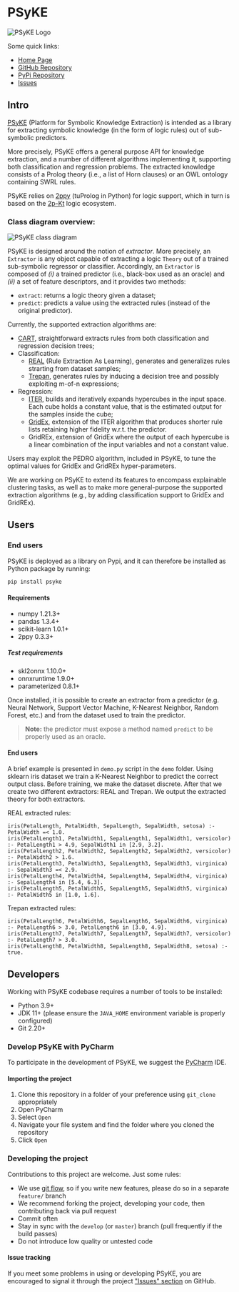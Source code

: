 # PSyKE

![PSyKE Logo](.img/logo-wide.png)

Some quick links:
* [Home Page](https://apice.unibo.it/xwiki/bin/view/PSyKE/)
* [GitHub Repository](https://github.com/psykei/psyke-python)
* [PyPi Repository](https://pypi.org/project/psyke/)
* [Issues](https://github.com/psykei/psyke-python/issues)

## Intro

[PSyKE](https://apice.unibo.it/xwiki/bin/view/PSyKE/) (Platform for Symbolic Knowledge Extraction)
is intended as a library for extracting symbolic knowledge (in the form of logic rules) out of sub-symbolic predictors.

More precisely, PSyKE offers a general purpose API for knowledge extraction, and a number of different algorithms implementing it,
supporting both classification and regression problems.
The extracted knowledge consists of a Prolog theory (i.e., a list of Horn clauses) or an OWL ontology containing SWRL rules.

PSyKE relies on [2ppy](https://github.com/tuProlog/2ppy) (tuProlog in Python) for logic support, which in turn is based on the [2p-Kt](https://github.com/tuProlog/2p-kt) logic ecosystem.

### Class diagram overview:

![PSyKE class diagram](http://www.plantuml.com/plantuml/svg/PLBBRkem4DtdAqQixeLcqsN40aHfLQch2dM341gS0IpoY3oJYfJctnl7RkgcKZRdCUFZ4ozOq4YTPr65we8dWlkgQcuHmEPCfMbW6iDaEe5LXZLJr4QHof3PgxVMGoTtS5XJSNCXkwVxlhdUguzQeUYoi28u3bxNovS0RWnLM7H46mNZXaw6c4UZpq8cW4z6ftGTZoeq4WwjB6x7BbPdoZ7qFMXMXeGU2QKsv2I06HmTiIymfmHOpA1WccjcVSXe_uvPJPn0gfLiEyyTl5bcrtk7qzTNCQYaDBxhyQ6_BFFFEExJ_sLzXoFMLpdcVMrZrhVNvS83zygFmrv-1fMXL5lOezH5rH_z7qqWqonRbn-72-nwAxaz_r8KP9B_YNz3uTP0jFcmAt6xB9gT3UJSC8_Z87G2PIrLBL0UemKLQPrdNm00)

<!--
To generate/edit the class diagram browse the URL above, after replacing `svg` with `uml`
-->

PSyKE is designed around the notion of _extractor_.
More precisely, an `Extractor` is any object capable of extracting a logic `Theory` out of a trained sub-symbolic regressor or classifier.
Accordingly, an `Extractor` is composed of 
_(i)_ a trained predictor (i.e., black-box used as an oracle) and 
_(ii)_ a set of feature descriptors, and it provides two methods:
* `extract`: returns a logic theory given a dataset;
* `predict`: predicts a value using the extracted rules (instead of the original predictor).

Currently, the supported extraction algorithms are:
* [CART](https://doi.org/10.1201/9781315139470),
straightforward extracts rules from both classification and regression decision trees;
* Classification:
  * [REAL](http://dx.doi.org/10.1016/B978-1-55860-335-6.50013-1) (Rule Extraction As Learning),
  generates and generalizes rules strarting from dataset samples;
  * [Trepan](http://dx.doi.org/10.1016/B978-1-55860-335-6.50013-1),
  generates rules by inducing a decision tree and possibly exploiting m-of-n expressions;
* Regression:
  * [ITER](http://dx.doi.org/10.1007/11823728_26),
  builds and iteratively expands hypercubes in the input space.
  Each cube holds a constant value, that is the estimated output for the samples inside the cube;
  * [GridEx](http://dx.doi.org/10.1007/978-3-030-82017-6_2),
  extension of the ITER algorithm that produces shorter rule lists retaining higher fidelity w.r.t. the predictor.
  * GridREx,
  extension of GridEx where the output of each hypercube is a linear combination of the input variables and not a constant value.
  
Users may exploit the PEDRO algorithm, included in PSyKE, to tune the optimal values for GridEx and GridREx hyper-parameters.

We are working on PSyKE to extend its features to encompass explainable clustering tasks, as well as to make more general-purpose the supported extraction algorithms (e.g., by adding classification support to GridEx and GridREx).

## Users

### End users

PSyKE is deployed as a library on Pypi, and it can therefore be installed as Python package by running:
```bash
pip install psyke
```

#### Requirements
* numpy 1.21.3+
* pandas 1.3.4+
* scikit-learn 1.0.1+
* 2ppy 0.3.3+

##### Test requirements
* skl2onnx 1.10.0+
* onnxruntime 1.9.0+
* parameterized 0.8.1+

Once installed, it is possible to create an extractor from a predictor 
(e.g. Neural Network, Support Vector Machine, K-Nearest Neighbor, Random Forest, etc.)
and from the dataset used to train the predictor.

> **Note:** the predictor must expose a method named `predict` to be properly used as an oracle.

#### End users

A brief example is presented in `demo.py` script in the `demo` folder.
Using sklearn iris dataset we train a K-Nearest Neighbor to predict the correct output class.
Before training, we make the dataset discrete.
After that we create two different extractors: REAL and Trepan.
We output the extracted theory for both extractors.

REAL extracted rules:
```text
iris(PetalLength, PetalWidth, SepalLength, SepalWidth, setosa) :- PetalWidth =< 1.0.
iris(PetalLength1, PetalWidth1, SepalLength1, SepalWidth1, versicolor) :- PetalLength1 > 4.9, SepalWidth1 in [2.9, 3.2].
iris(PetalLength2, PetalWidth2, SepalLength2, SepalWidth2, versicolor) :- PetalWidth2 > 1.6.
iris(PetalLength3, PetalWidth3, SepalLength3, SepalWidth3, virginica) :- SepalWidth3 =< 2.9.
iris(PetalLength4, PetalWidth4, SepalLength4, SepalWidth4, virginica) :- SepalLength4 in [5.4, 6.3].
iris(PetalLength5, PetalWidth5, SepalLength5, SepalWidth5, virginica) :- PetalWidth5 in [1.0, 1.6].
```

Trepan extracted rules:
```text
iris(PetalLength6, PetalWidth6, SepalLength6, SepalWidth6, virginica) :- PetalLength6 > 3.0, PetalLength6 in [3.0, 4.9].
iris(PetalLength7, PetalWidth7, SepalLength7, SepalWidth7, versicolor) :- PetalLength7 > 3.0.
iris(PetalLength8, PetalWidth8, SepalLength8, SepalWidth8, setosa) :- true.
```


## Developers

Working with PSyKE codebase requires a number of tools to be installed:
* Python 3.9+
* JDK 11+ (please ensure the `JAVA_HOME` environment variable is properly configured)
* Git 2.20+

### Develop PSyKE with PyCharm

To participate in the development of PSyKE, we suggest the [PyCharm](https://www.jetbrains.com/pycharm/) IDE.

#### Importing the project

1. Clone this repository in a folder of your preference using `git_clone` appropriately
2. Open PyCharm
3. Select `Open`
4. Navigate your file system and find the folder where you cloned the repository
5. Click `Open`

### Developing the project

Contributions to this project are welcome. Just some rules:
* We use [git flow](https://github.com/nvie/gitflow), so if you write new features, please do so in a separate `feature/` branch
* We recommend forking the project, developing your code, then contributing back via pull request
* Commit often
* Stay in sync with the `develop` (or `master`) branch (pull frequently if the build passes)
* Do not introduce low quality or untested code

#### Issue tracking
If you meet some problems in using or developing PSyKE, you are encouraged to signal it through the project
["Issues" section](https://github.com/psykei/psyke-python/issues) on GitHub.
